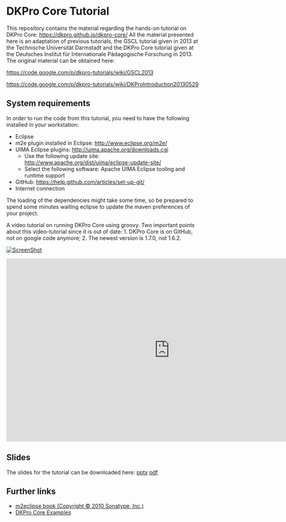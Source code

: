 # DKPro Core Tutorial
This repository contains the material regarding the hands-on tutorial on DKPro Core: https://dkpro.github.io/dkpro-core/
All the material presented here is an adaptation of previous tutorials, the GSCL tutorial given in 2013 at the Technische Universität Darmstadt and the DKPro Core tutorial given at the Deutsches Institut für Internationale Pädagogische Forschung in 2013.  The original material can be obtained here:

https://code.google.com/p/dkpro-tutorials/wiki/GSCL2013

https://code.google.com/p/dkpro-tutorials/wiki/DKProIntroduction20130529

## System requirements
In order to run the code from this tutorial, you need to have the following installed in your workstation:

* Eclipse
* m2e plugin installed in Eclipse: http://www.eclipse.org/m2e/
* UIMA Eclipse plugins: http://uima.apache.org/downloads.cgi
  * Use the following update site: http://www.apache.org/dist/uima/eclipse-update-site/
  * Select the following software: Apache UIMA Eclipse tooling and runtime support
* GitHub: https://help.github.com/articles/set-up-git/
* Internet connection

The loading of the dependencies might take some time, so be prepared to spend some minutes waiting eclipse to update the maven preferences of your project.

A video tutorial on running DKPro Core using groovy. Two important points about this video-tutorial since it is out of date: 1. DKPro Core is on GitHub, not on google code anymore; 2. The newest version is 1.7.0, not 1.6.2.

[![ScreenShot](http://img.youtube.com/vi/RnbFaKZYho0/mqdefault.jpg)](https://youtu.be/RnbFaKZYho0?list=PLENWjbYveblcRX-mAt2PwimyVDDSIORny)

<iframe width="854" height="480" src="https://www.youtube.com/embed/RnbFaKZYho0?list=PLENWjbYveblcRX-mAt2PwimyVDDSIORny" frameborder="0" allowfullscreen></iframe>

## Slides

The slides for the tutorial can be downloaded here: [pptx](slides/aiphes_dkpro_core_tutorial.pptx) [pdf](slides/aiphes_dkpro_core_tutorial.pdf)

## Further links

* [m2eclipse book (Copyright © 2010 Sonatype, Inc.)](http://books.sonatype.com/m2eclipse-book/reference/)
* [DKPro Core Examples](https://github.com/dkpro/dkpro-core-examples)
